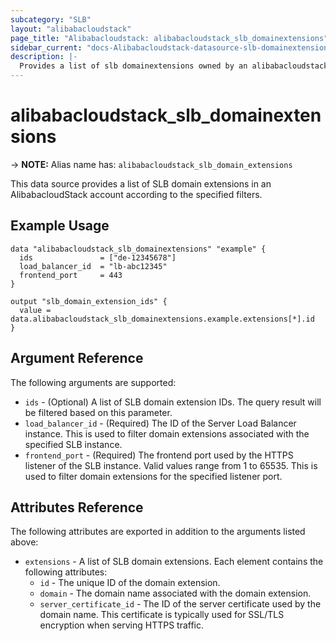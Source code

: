 ```yaml
---
subcategory: "SLB"
layout: "alibabacloudstack"
page_title: "Alibabacloudstack: alibabacloudstack_slb_domainextensions"
sidebar_current: "docs-Alibabacloudstack-datasource-slb-domainextensions"
description: |- 
  Provides a list of slb domainextensions owned by an alibabacloudstack account.
---
```


# alibabacloudstack_slb_domainextensions
-> **NOTE:** Alias name has: `alibabacloudstack_slb_domain_extensions`

This data source provides a list of SLB domain extensions in an AlibabacloudStack account according to the specified filters.

## Example Usage

```hcl
data "alibabacloudstack_slb_domainextensions" "example" {
  ids               = ["de-12345678"]
  load_balancer_id  = "lb-abc12345"
  frontend_port     = 443
}

output "slb_domain_extension_ids" {
  value = data.alibabacloudstack_slb_domainextensions.example.extensions[*].id
}
```

## Argument Reference

The following arguments are supported:

* `ids` - (Optional) A list of SLB domain extension IDs. The query result will be filtered based on this parameter.
* `load_balancer_id` - (Required) The ID of the Server Load Balancer instance. This is used to filter domain extensions associated with the specified SLB instance.
* `frontend_port` - (Required) The frontend port used by the HTTPS listener of the SLB instance. Valid values range from 1 to 65535. This is used to filter domain extensions for the specified listener port.

## Attributes Reference

The following attributes are exported in addition to the arguments listed above:

* `extensions` - A list of SLB domain extensions. Each element contains the following attributes:
  * `id` - The unique ID of the domain extension.
  * `domain` - The domain name associated with the domain extension.
  * `server_certificate_id` - The ID of the server certificate used by the domain name. This certificate is typically used for SSL/TLS encryption when serving HTTPS traffic.
